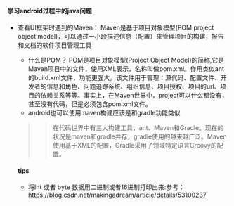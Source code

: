#### 学习android过程中的java问题

+ 查看UI框架时遇到的Maven： Maven是基于项目对象模型(POM project object model)，可以通过一小段描述信息（配置）来管理项目的构建，报告和文档的软件项目管理工具
  + 什么是POM？
  POM是项目对象模型(Project Object Model)的简称,它是Maven项目中的文件，使用XML表示，名称叫做pom.xml。作用类似ant的build.xml文件，功能更强大。该文件用于管理：源代码、配置文件、开发者的信息和角色、问题追踪系统、组织信息、项目授权、项目的url、项目的依赖关系等等。事实上，在Maven世界中，project可以什么都没有，甚至没有代码，但是必须包含pom.xml文件。
  + android也可以使用maven构建应该是和gradle功能类似
  >>  在代码世界中有三大构建工具，ant、Maven和Gradle。现在的状况是maven和gradle并存，gradle使用的越来越广泛。Maven使用基于XML的配置，Gradle采用了领域特定语言Groovy的配置。
  
  
  
  
  
  
  #### tips
  + 将Int 或者 byte 数据用二进制或者16进制打印出来:参考：https://blog.csdn.net/makingadream/article/details/53100237
